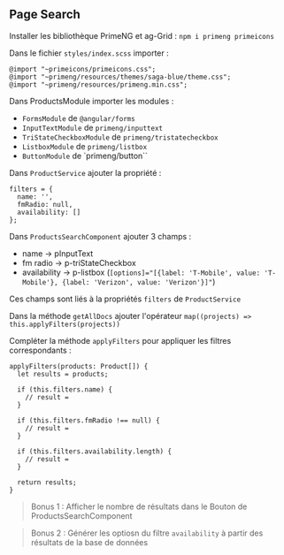 ## Page Search

Installer les bibliothèque PrimeNG et ag-Grid :
`npm i primeng primeicons`

Dans le fichier `styles/index.scss` importer :

```
@import "~primeicons/primeicons.css";
@import "~primeng/resources/themes/saga-blue/theme.css";
@import "~primeng/resources/primeng.min.css";
```

Dans ProductsModule importer les modules :

- `FormsModule` de `@angular/forms`
- `InputTextModule` de `primeng/inputtext`
- `TriStateCheckboxModule` de `primeng/tristatecheckbox`
- `ListboxModule` de `primeng/listbox`
- `ButtonModule` de `primeng/button``

Dans `ProductService` ajouter la propriété :

```
filters = {
  name: '',
  fmRadio: null,
  availability: []
};
```

Dans `ProductsSearchComponent` ajouter 3 champs :

- name -> pInputText
- fm radio -> p-triStateCheckbox
- availability -> p-listbox (`[options]="[{label: 'T-Mobile', value: 'T-Mobile'}, {label: 'Verizon', value: 'Verizon'}]"`)

Ces champs sont liés à la propriétés `filters` de `ProductService`

Dans la méthode `getAllDocs` ajouter l'opérateur `map((projects) => this.applyFilters(projects))`

Compléter la méthode `applyFilters` pour appliquer les filtres correspondants :

```
applyFilters(products: Product[]) {
  let results = products;

  if (this.filters.name) {
    // result =
  }

  if (this.filters.fmRadio !== null) {
    // result =
  }

  if (this.filters.availability.length) {
    // result =
  }

  return results;
}
```

> Bonus 1 : Afficher le nombre de résultats dans le Bouton de ProductsSearchComponent

> Bonus 2 : Générer les optiosn du filtre `availability` à partir des résultats de la base de données
